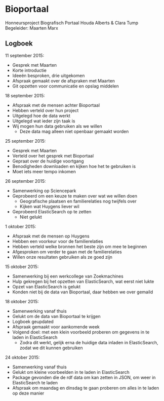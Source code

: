 # Bioportaal
Honneursproject Biografisch Portaal
Houda Alberts & Clara Tump
Begeleider: Maarten Marx 

## Logboek
11 september 2015:
- Gesprek met Maarten
- Korte introductie
- Ideeën besproken, drie uitgekomen
- Afspraak gemaakt over de afspraken met Maarten
- Git opzetten voor communicatie en opslag middelen

18 september 2015:
- Afspraak met de mensen achter Bioportaal
- Hebben verteld over hun project
- Uitgelegd hoe de data werkt 
- Uitgelegd wat ieder zijn taak is
- Wij mogen hun data gebruiken als we willen
	- Deze data mag alleen niet openbaar gemaakt worden

25 september 2015:
- Gesprek met Maarten
- Verteld over het gesprek met Bioportaal
- Gepraat over de huidige voortgang
- Benodigheden downloaden en kijken hoe het te gebruiken is
- Moet iets meer tempo inkomen

26 september 2015:
- Samenwerking op Sciencepark
- Geprobeerd om een keuze te maken over wat we willen doen
	- Geografische plaatsen en familierelaties nog twijfels over
	- Kijken wat Huygens liever wil
- Geprobeerd ElasticSearch op te zetten
	- Niet gelukt

1 oktober 2015:
- Afspraak met de mensen op Huygens
- Hebben een voorkeur voor de familierelaties
- Hebben verteld welke bronnen het beste zijn om mee te beginnen
- Afgesproken om verder te gaan met de familierelaties
- Willen onze resultaten gebruiken als ze goed zijn

15 oktober 2015:
- Samenwerking bij een werkcollege van Zoekmachines
- Hulp gekregen bij het opzetten van ElasticSearch, wat eerst niet lukte
- Opzet van ElasticSearch is gelukt
- Konden niet bij de data van Bioportaal, daar hebben we over gemaild

18 oktober 2015:
- Samenwerking vanaf thuis
- Gelukt om de data van Bioportaal te krijgen
- Logboek geupdated
- Afspraak gemaakt voor aankomende week
- Volgend doel: met een klein voorbeeld proberen om gegevens in te laden in ElasticSearch
	- Zodra dit werkt, gelijk erna de huidige data inladen in ElasticSearch, zodat we 		  dit kunnen gebruiken 

24 oktober 2015:
- Samenwerking vanaf thuis
- Gelukt om kleine voorbeelden in te laden in ElasticSearch
- Package gevonden die de rdf data om kan zetten in JSON, om weer in ElasticSearch te laden
- Afspraak om maandag en dinsdag te gaan proberen om alles in te laden op deze manier





